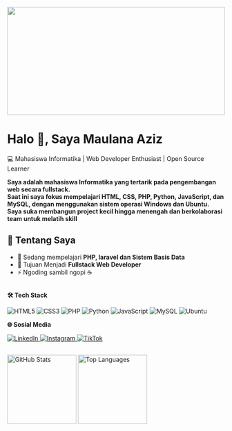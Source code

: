 <p align="center">
  <img src="https://img.itch.zone/aW1hZ2UvMjY0NjQ5OC8xNTc2ODE2OC5naWY=/original/3fQ0vL.gif" width="100%" height="250">
</p>


# Halo 👋, Saya Maulana Aziz  

💻 Mahasiswa Informatika | Web Developer Enthusiast | Open Source Learner 

**Saya adalah mahasiswa Informatika yang tertarik pada pengembangan web secara fullstack.  
Saat ini saya fokus mempelajari HTML, CSS, PHP, Python, JavaScript, dan MySQL, dengan menggunakan sistem operasi Windows dan Ubuntu.  
Saya suka membangun project kecil hingga menengah dan berkolaborasi team untuk melatih skill**


## 🚀 Tentang Saya  
- 🌱 Sedang mempelajari **PHP, laravel dan Sistem Basis Data**  
- 🎯 Tujuan Menjadi **Fullstack Web Developer**  
- ⚡ Ngoding sambil ngopi ☕ 
##

**🛠️ Tech Stack**  

![HTML5](https://img.shields.io/badge/HTML5-E34F26?style=for-the-badge&logo=html5&logoColor=white)  ![CSS3](https://img.shields.io/badge/CSS3-1572B6?style=for-the-badge&logo=css3&logoColor=white)  ![PHP](https://img.shields.io/badge/PHP-777BB4?style=for-the-badge&logo=php&logoColor=white)  ![Python](https://img.shields.io/badge/Python-3776AB?style=for-the-badge&logo=python&logoColor=white)  ![JavaScript](https://img.shields.io/badge/JavaScript-F7DF1E?style=for-the-badge&logo=javascript&logoColor=black)  ![MySQL](https://img.shields.io/badge/MySQL-005C84?style=for-the-badge&logo=mysql&logoColor=white)  ![Ubuntu](https://img.shields.io/badge/Ubuntu-E95420?style=for-the-badge&logo=ubuntu&logoColor=white)

**🌐 Sosial Media**  

<p>
  <a href="" target="_blank">
    <img src="https://img.shields.io/badge/LinkedIn-0077B5?style=for-the-badge&logo=linkedin&logoColor=white" alt="LinkedIn"/>
  </a>
  <a href="https://www.instagram.com/maulana.aziz45/" target="_blank">
    <img src="https://img.shields.io/badge/Instagram-E4405F?style=for-the-badge&logo=instagram&logoColor=white" alt="Instagram"/>
  </a>
  <a href="[https://tiktok.com/@USERNAME](https://www.tiktok.com/@junior_lion4)" target="_blank">
    <img src="https://img.shields.io/badge/TikTok-000000?style=for-the-badge&logo=tiktok&logoColor=white" alt="TikTok"/>
  </a>
</p>

##

<div>

<!-- Stats -->
<img src="https://github-readme-stats.vercel.app/api?username=MaulanaAziz45&show_icons=true&theme=tokyonight" alt="GitHub Stats" height="160" />

<!-- Top Languages -->
<img src="https://github-readme-stats.vercel.app/api/top-langs/?username=MaulanaAziz45&layout=compact&theme=tokyonight" alt="Top Languages" height="160" />

</div>
